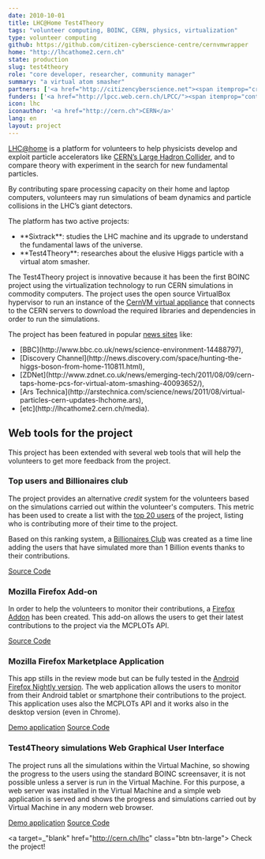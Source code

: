```yaml
---
date: 2010-10-01
title: LHC@Home Test4Theory
tags: "volunteer computing, BOINC, CERN, physics, virtualization"
type: volunteer computing 
github: https://github.com/citizen-cyberscience-centre/cernvmwrapper
home: "http://lhcathome2.cern.ch"
state: production
slug: test4theory 
role: "core developer, researcher, community manager"
summary: "a virtual atom smasher"
partners: ['<a href="http://citizencyberscience.net"><span itemprop="creator">Citizen Cyberscience Centre</span></a>', '<a href="http://cern.ch"><span itemprop="creator">CERN</span></a>']
funders: ['<a href="http://lpcc.web.cern.ch/LPCC/"><span itemprop="contributor">LHC Physics Centre at CERN</span></a>', '<a href="http://www.shuttleworthfoundation.org/"><span itemprop="contributor">Shuttleworth Foundation</span></a>']
icon: lhc
iconauthor: '<a href="http://cern.ch">CERN</a>'
lang: en
layout: project
---
```



[LHC@home](http://cern.ch/lhc) is a platform for volunteers to help physicists develop and exploit particle accelerators like [CERN’s Large Hadron Collider](http://cern.ch/public/en/lhc/lhc-en.html), and to compare theory with experiment in the search for new fundamental particles.

By contributing spare processing capacity on their home and laptop computers, volunteers may run simulations of beam dynamics and particle collisions in the LHC’s giant detectors.

The platform has two active projects:
<ul class="angle-list">
<li>**Sixtrack**: studies the LHC machine and its upgrade to understand the fundamental laws of the universe.</li>
<li>**Test4Theory**: researches about the elusive Higgs particle with a virtual atom smasher.</li>
</ul>

The Test4Theory project is innovative because it has been the first BOINC project using the virtualization technology to run CERN simulations in commodity computers. The project uses the open source VirtualBox hypervisor to run an instance of the [CernVM virtual appliance](http://cernvm.cern.ch/) that connects to the CERN servers to download the required libraries and dependencies in order to run the simulations.

The project has been featured in popular [news sites](http://lhcathome2.cern.ch/media) like:
<ul class="angle-list">
<li>[BBC](http://www.bbc.co.uk/news/science-environment-14488797), </li>
<li>[Discovery Channel](http://news.discovery.com/space/hunting-the-higgs-boson-from-home-110811.html), </li>
<li>[ZDNet](http://www.zdnet.co.uk/news/emerging-tech/2011/08/09/cern-taps-home-pcs-for-virtual-atom-smashing-40093652/), </li>
<li>[Ars Technica](http://arstechnica.com/science/news/2011/08/virtual-particles-cern-updates-lhchome.ars), </li>
<li>[etc](http://lhcathome2.cern.ch/media).
</ul>

## Web tools for the project

This project has been extended with several web tools that will help the volunteers to get more feedback from the project.

### Top users and Billionaires club

The project provides an alternative *credit* system for the volunteers based on the simulations carried out within the volunteer's computers. This metric has been used to create a list with the [top 20 users](http://www.citizencyberscience.net/t4t-webapp/stats/) of the project, listing who is contributing more of their time to the project.

Based on this ranking system, a [Billionaires Club](http://www.citizencyberscience.net/t4t-webapp/stats/club.html) was created as a time line adding the users that have simulated more than 1 Billion events thanks to their contributions.

<a target="_blank" class="btn" href="https://github.com/citizen-cyberscience-centre/t4t-stats"><i class="fa fa-github"></i> Source Code</a>

### Mozilla Firefox Add-on

In order to help the volunteers to monitor their contributions, a [Firefox Addon](https://addons.mozilla.org/firefox/addon/test4theory-stats-checker) has been created. This add-on allows the users to get their latest contributions to the project via the MCPLOTs API.

<a target="_blank" class="btn" href="https://github.com/citizen-cyberscience-centre/t4t-firefox-addon"><i class="fa fa-github"></i> Source Code</a>

### Mozilla Firefox Marketplace Application

This app stills in the review mode but can be fully tested in the [Android Firefox Nightly version](http://nightly.mozilla.org/). The web application allows the users to monitor from their Android tablet or smartphone their contributions to the project. This application uses also the MCPLOTs API and it works also in the desktop version (even in Chrome).

<a target="_blank" class="btn" href="http://daniellombrana.es/t4t-app/"><i class="fa fa-cog"></i> Demo application</a>
<a target="_blank" class="btn" href="http://github.com/teleyinex/t4t-app/"><i class="fa fa-github"></i> Source Code</a>

### Test4Theory simulations Web Graphical User Interface

The project runs all the simulations within the Virtual Machine, so showing the progress to the users using the standard BOINC screensaver, it is not possible unless a server is run in the Virtual Machine. For this purpose, a web server was installed in the Virtual Machine and a simple web application is served and shows the progress and simulations carried out by Virtual Machine in any modern web browser. 

<a target="_blank" class="btn" href="http://www.citizencyberscience.net/t4t-webapp/"><i class="fa fa-cog"></i> Demo application</a>
<a target="_blank" class="btn" href="https://github.com/citizen-cyberscience-centre/t4t-webapp"><i class="fa fa-github"></i> Source Code</a>

<a target=_"blank" href="http://cern.ch/lhc" class="btn btn-large"><i class="fa fa-globe"></i> Check the project!</a>
